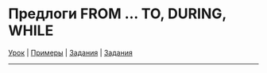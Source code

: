 # Предлоги FROM ... TO, DURING, WHILE

[Урок](https://youtu.be/G1v7WnZQfbw) | [Примеры](https://youtu.be/_USZ-o0kkCw) | [Задания](https://ok-tests.ru/unit-104-red/) | [Задания](https://okaudio.ru/grammar97-1/)

---
